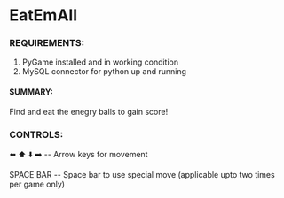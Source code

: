 # EatEmAll

### REQUIREMENTS: 
1. PyGame installed and in working condition
2. MySQL connector for python up and running 

#### SUMMARY: 
Find and eat the enegry balls to gain score! 

### CONTROLS: 
⬅️ ⬆️ ⬇️ ➡️ -- Arrow keys for movement 

SPACE BAR -- Space bar to use special move (applicable upto two times per game only) 
